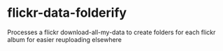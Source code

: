 # flickr-data-folderify
Processes a flickr download-all-my-data to create folders for each flickr album for easier reuploading elsewhere
